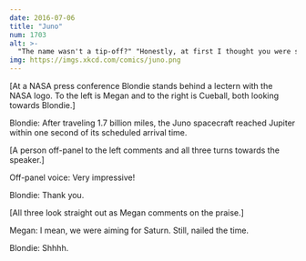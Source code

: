 ```yaml
---
date: 2016-07-06
title: "Juno"
num: 1703
alt: >-
  "The name wasn't a tip-off?" "Honestly, at first I thought you were saying 'Juneau'. A gravity assist seemed like a weird way to get to Alaska, but I figured it must be more efficient or something."
img: https://imgs.xkcd.com/comics/juno.png
---
```

[At a NASA press conference Blondie stands behind a lectern with the NASA logo. To the left is Megan and to the right is Cueball, both looking towards Blondie.]

Blondie: After traveling 1.7 billion miles, the Juno spacecraft reached Jupiter within one second of its scheduled arrival time.

[A person off-panel to the left comments and all three turns towards the speaker.]

Off-panel voice: Very impressive!

Blondie: Thank you.

[All three look straight out as Megan comments on the praise.]

Megan: I mean, we were aiming for Saturn. Still, nailed the time.

Blondie: Shhhh.